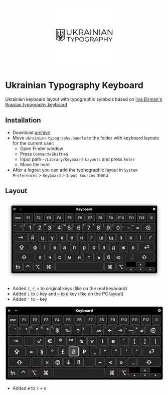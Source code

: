 <p align="center">
    <img alt="Ukrainian typography keyboard layout" src="./docs/ukrainian-typography_200x200.png" width="200px">
</p>

# Ukrainian Typography Keyboard

Ukrainian keyboard layout with typographic symbols based on [Ilya Birman's Russian typography keyboard](http://ilyabirman.ru/type)

## Installation

* Download [archive](https://github.com/AntonShevchuk/ukrainian-typography-keyboard-layout/archive/master.zip)
* Move `ukrainian-typography.bundle` to the folder with keyboard layouts for the current user:
  * Open Finder window
  * Press `Command`+`Shift`+`G`
  * Input path `~/Library/Keyboard Layouts` and press `Enter`
  * Move file here
* After a logout you can add the typhographic layout in `System Preferences` > `Keyboard` > `Input Sources` menu

## Layout

<p align="center">
    <img alt="Ukrainian typography keyboard layout" src="./docs/ukrainian.png" width="800px">
</p>

* Added `ї`, `ґ`, `є` to original keys (like on the real keyboard)
* Added `і` to `S` key and `и` to `B` key (like on the PC layout)
* Added `'` to `~` key

<p align="center">
    <img alt="Ukrainian typography keyboard layout with Option" src="./docs/option.png" width="742px">
</p>

* Added `₴` to `⌥` + `G`
